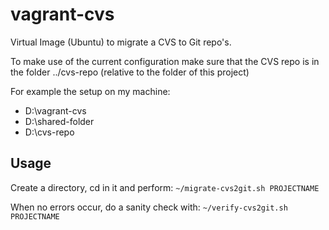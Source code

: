 # vagrant-cvs
Virtual Image (Ubuntu) to migrate a CVS to Git repo's. 

To make use of the current configuration make sure that the CVS repo is in the folder 
 ../cvs-repo (relative to the folder of this project)

For example the setup on my machine:
* D:\vagrant-cvs
* D:\shared-folder
* D:\cvs-repo


## Usage 
Create a directory, cd in it and perform: 
`~/migrate-cvs2git.sh PROJECTNAME`

When no errors occur, do a sanity check with: 
`~/verify-cvs2git.sh PROJECTNAME`
